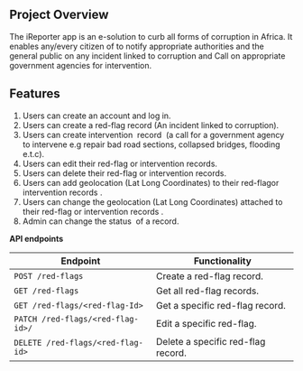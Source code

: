 ## Project Overview

The iReporter app is an e-solution to curb all forms of corruption in Africa. It enables any/every citizen of to notify appropriate authorities and the general public on any incident linked to corruption and Call on appropriate government agencies for intervention. 

## Features

1. Users can create an account and log in.
2. Users can create a ​red-flag ​record (An incident linked to corruption).
3. Users can create ​intervention ​ record ​ ​(a call for a government agency to intervene e.g repair bad road sections, collapsed bridges, flooding e.t.c).
4. Users can edit their ​red-flag ​or ​intervention ​records.
5. Users can delete their ​red-flag ​or ​intervention ​records.
6. Users can add geolocation (Lat Long Coordinates) to their ​red-flag ​or ​intervention records ​.
7. Users can change the geolocation (Lat Long Coordinates) attached to their red-flag ​or intervention ​records ​.
8. Admin can change the ​status ​ of a record​.

**API endpoints**

| Endpoint | Functionality |
| --- | ---|
| ```POST /red-flags``` | Create a red-flag record. |
| ```GET /red-flags``` | Get all red-flag records. |
| ```GET /red-flags/<red-flag-Id>``` | Get a specific red-flag record. |
| ```PATCH /red-flags/<red-flag-id>/``` | Edit a specific ​red-flag. |
| ```DELETE /red-flags/<red-flag-id>``` | Delete a specific red-flag record. |
